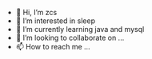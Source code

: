 - 👋 Hi, I’m zcs
- 👀 I’m interested in sleep
- 🌱 I’m currently learning java and mysql
- 💞️ I’m looking to collaborate on ...
- 📫 How to reach me ...

<!---
16111123/16111123 is a ✨ special ✨ repository because its `README.md` (this file) appears on your GitHub profile.
You can click the Preview link to take a look at your changes.
--->
